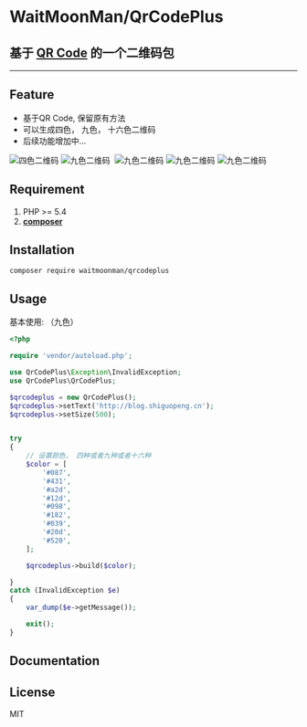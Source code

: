 # WaitMoonMan/QrCodePlus

## 基于 [QR Code](https://github.com/endroid/QrCode) 的一个二维码包
***


## Feature
 - 基于QR Code, 保留原有方法
 - 可以生成四色， 九色， 十六色二维码
 - 后续功能增加中...
 
 ![四色二维码](http://or2pofbfh.bkt.clouddn.com/four.png)
 ![九色二维码](http://or2pofbfh.bkt.clouddn.com/nine.png)
  ![九色二维码](http://or2pofbfh.bkt.clouddn.com/image2.png)
  ![九色二维码](http://or2pofbfh.bkt.clouddn.com/image2.png)
    ![九色二维码](http://or2pofbfh.bkt.clouddn.com/image2.png)


## Requirement

1. PHP >= 5.4
2. **[composer](https://getcomposer.org/)**



## Installation

```shell
composer require waitmoonman/qrcodeplus
```

## Usage

基本使用: （九色）

```php
<?php

require 'vendor/autoload.php';

use QrCodePlus\Exception\InvalidException;
use QrCodePlus\QrCodePlus;

$qrcodeplus = new QrCodePlus();
$qrcodeplus->setText('http://blog.shiguopeng.cn');
$qrcodeplus->setSize(500);


try
{
    // 设置颜色， 四种或者九种或者十六种
    $color = [
        '#087',
        '#431',
        '#a2d',
        '#12d',
        '#098',
        '#182',
        '#039',
        '#20d',
        '#520',
    ];

    $qrcodeplus->build($color);

}
catch (InvalidException $e)
{
    var_dump($e->getMessage());

    exit();
}
```





## Documentation

## License

MIT
